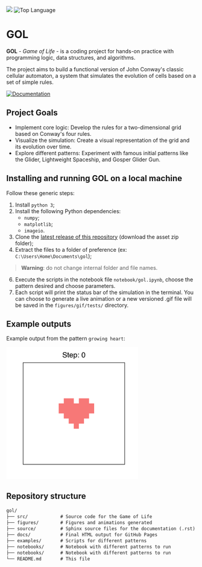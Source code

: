 ![](https://img.shields.io/badge/status-development-red.svg)
![Top Language](https://img.shields.io/github/languages/top/carolinafaccin/gol)

# GOL
**GOL** - _Game of Life_ - is a coding project for hands-on practice with programming logic, data structures, and algorithms. 

The project aims to build a functional version of John Conway's classic cellular automaton, a system that simulates the evolution of cells based on a set of simple rules.

[![Documentation](https://img.shields.io/badge/docs-read%20the%20documentation-brightgreen)](https://carolinafaccin.github.io/gol/)

## Project Goals
- Implement core logic: Develop the rules for a two-dimensional grid based on Conway's four rules.
- Visualize the simulation: Create a visual representation of the grid and its evolution over time.
- Explore different patterns: Experiment with famous initial patterns like the Glider, Lightweight Spaceship, and Gosper Glider Gun.

## Installing and running GOL on a local machine

Follow these generic steps:

1) Install `python 3`;
2) Install the following Python dependencies:
   * `numpy`;
   * `matplotlib`;
   * `imageio`.
3) Clone the [latest release of this repository](https://github.com/carolinafaccin/gol.git) (download the asset zip folder);
4) Extract the files to a folder of preference (ex: `C:\Users\Home\Documents\gol`);
> **Warning**: do not change internal folder and file names.
6) Execute the scripts in the notebook file `notebook/gol.ipynb`, choose the pattern desired and choose parameters.
7) Each script will print the status bar of the simulation in the terminal. You can choose to generate a live animation or a new versioned .gif file will be saved in the `figures/gif/tests/` directory.

## Example outputs

Example output from the pattern `growing heart`:

<img src="https://raw.githubusercontent.com/carolinafaccin/gol/main/figures/gif/growingheart_intro1.gif?raw=true" alt="Animated GIF of a growing heart pattern" width="350">


## Repository structure
```
gol/
├── src/            # Source code for the Game of Life
├── figures/        # Figures and animations generated
├── source/         # Sphinx source files for the documentation (.rst)
├── docs/           # Final HTML output for GitHub Pages
├── examples/       # Scripts for different patterns
├── notebooks/      # Notebook with different patterns to run
├── notebooks/      # Notebook with different patterns to run
└── README.md       # This file
```
